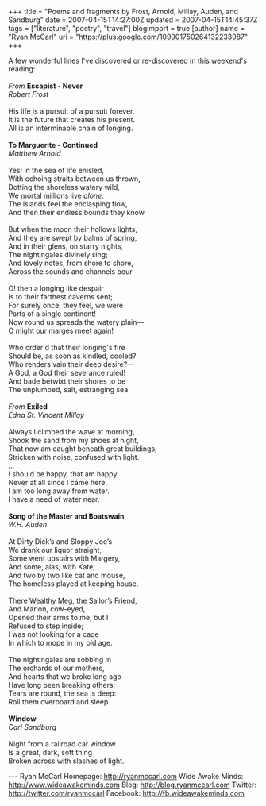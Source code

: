 +++
title = "Poems and fragments by Frost, Arnold, Millay, Auden, and Sandburg"
date = 2007-04-15T14:27:00Z
updated = 2007-04-15T14:45:37Z
tags = ["literature", "poetry", "travel"]
blogimport = true
[author]
	name = "Ryan McCarl"
	uri = "https://plus.google.com/109901750264132233987"
+++

A few wonderful lines I've discovered or re-discovered in this weekend's reading:<br /><em></em><br /><em>From </em><strong>Escapist - Never</strong><br /><em>Robert Frost</em><br /><br />His life is a pursuit of a pursuit forever.<br />It is the future that creates his present.<br />All is an interminable chain of longing.<br /><strong></strong><br /><strong>To Marguerite - Continued</strong><br /><em>Matthew Arnold</em><br /><br />Yes! in the sea of life enisled,<br />With echoing straits between us thrown,<br />Dotting the shoreless watery wild,<br />We mortal millions live <em>alone</em>.<br />The islands feel the enclasping flow,<br />And then their endless bounds they know.<br /><br />But when the moon their hollows lights,<br />And they are swept by balms of spring,<br />And in their glens, on starry nights,<br />The nightingales divinely sing;<br />And lovely notes, from shore to shore,<br />Across the sounds and channels pour -<br /><br />O! then a longing like despair<br />Is to their farthest caverns sent;<br />For surely once, they feel, we were<br />Parts of a single continent!<br />Now round us spreads the watery plain—<br />O might our marges meet again!<br /><br />Who order'd that their longing's fire<br />Should be, as soon as kindled, cooled?<br />Who renders vain their deep desire?—<br />A God, a God their severance ruled!<br />And bade betwixt their shores to be<br />The unplumbed, salt, estranging sea.<br /><br /><em>From </em><strong>Exiled</strong><br /><em>Edna St. Vincent Millay</em><br /><br />Always I climbed the wave at morning,<br />Shook the sand from my shoes at night,<br />That now am caught beneath great buildings,<br />Stricken with noise, confused with light.<br />...<br />I should be happy, that am happy<br />Never at all since I came here.<br />I am too long away from water.<br />I have a need of water near.<br /><br /><strong>Song of the Master and Boatswain</strong><br /><em>W.H. Auden</em><br /><br />At Dirty Dick’s and Sloppy Joe’s<br />We drank our liquor straight,<br />Some went upstairs with Margery,<br />And some, alas, with Kate;<br />And two by two like cat and mouse,<br />The homeless played at keeping house.<br /><br />There Wealthy Meg, the Sailor’s Friend,<br />And Marion, cow-eyed,<br />Opened their arms to me, but I<br />Refused to step inside;<br />I was not looking for a cage<br />In which to mope in my old age.<br /><br />The nightingales are sobbing in<br />The orchards of our mothers,<br />And hearts that we broke long ago<br />Have long been breaking others;<br />Tears are round, the sea is deep:<br />Roll them overboard and sleep.<br /><br /><strong>Window</strong><br /><em>Carl Sandburg</em><br /><br />Night from a railroad car window<br />Is a great, dark, soft thing<br />Broken across with slashes of light.<div class="blogger-post-footer">---
Ryan McCarl
Homepage: http://ryanmccarl.com
Wide Awake Minds: http://www.wideawakeminds.com
Blog: http://blog.ryanmccarl.com
Twitter: http://twitter.com/ryanmccarl
Facebook: http://fb.wideawakeminds.com</div>
